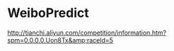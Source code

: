 # WeiboPredict
http://tianchi.aliyun.com/competition/information.htm?spm=0.0.0.0.Uon8Tx&amp;raceId=5
